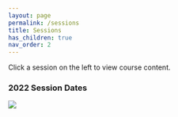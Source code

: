 ```yaml
---
layout: page
permalink: /sessions
title: Sessions
has_children: true
nav_order: 2
---
```


Click a session on the left to view course content.

### 2022 Session Dates

<img src="/github_website/assets/somatic_analysis_workshop_flyer_FINAL.png"/>
